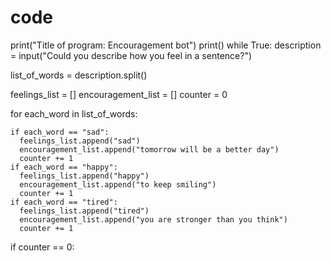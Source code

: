 # code
print("Title of program: Encouragement bot")
print()
while True:
  description = input("Could you describe how you feel in a sentence?")

  list_of_words = description.split()

  feelings_list = []
  encouragement_list = []
  counter = 0
  
  for each_word in list_of_words:
    
    if each_word == "sad":
      feelings_list.append("sad")
      encouragement_list.append("tomorrow will be a better day")
      counter += 1
    if each_word == "happy":
      feelings_list.append("happy")
      encouragement_list.append("to keep smiling")
      counter += 1
    if each_word == "tired":
      feelings_list.append("tired")
      encouragement_list.append("you are stronger than you think")
      counter += 1

  if counter == 0:
    
